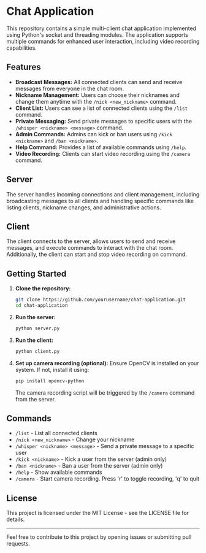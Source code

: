 # Chat Application

This repository contains a simple multi-client chat application implemented using Python's socket and threading modules. The application supports multiple commands for enhanced user interaction, including video recording capabilities.

## Features

- **Broadcast Messages:** All connected clients can send and receive messages from everyone in the chat room.
- **Nickname Management:** Users can choose their nicknames and change them anytime with the `/nick <new_nickname>` command.
- **Client List:** Users can see a list of connected clients using the `/list` command.
- **Private Messaging:** Send private messages to specific users with the `/whisper <nickname> <message>` command.
- **Admin Commands:** Admins can kick or ban users using `/kick <nickname>` and `/ban <nickname>`.
- **Help Command:** Provides a list of available commands using `/help`.
- **Video Recording:** Clients can start video recording using the `/camera` command.

## Server

The server handles incoming connections and client management, including broadcasting messages to all clients and handling specific commands like listing clients, nickname changes, and administrative actions.

## Client

The client connects to the server, allows users to send and receive messages, and execute commands to interact with the chat room. Additionally, the client can start and stop video recording on command.

## Getting Started

1. **Clone the repository:**
    ```bash
    git clone https://github.com/yourusername/chat-application.git
    cd chat-application
    ```

2. **Run the server:**
    ```bash
    python server.py
    ```

3. **Run the client:**
    ```bash
    python client.py
    ```

4. **Set up camera recording (optional):**
    Ensure OpenCV is installed on your system. If not, install it using:
    ```bash
    pip install opencv-python
    ```
    The camera recording script will be triggered by the `/camera` command from the server.

## Commands

- `/list` - List all connected clients
- `/nick <new_nickname>` - Change your nickname
- `/whisper <nickname> <message>` - Send a private message to a specific user
- `/kick <nickname>` - Kick a user from the server (admin only)
- `/ban <nickname>` - Ban a user from the server (admin only)
- `/help` - Show available commands
- `/camera` - Start camera recording. Press 'r' to toggle recording, 'q' to quit

## License

This project is licensed under the MIT License - see the LICENSE file for details.

---

Feel free to contribute to this project by opening issues or submitting pull requests.
